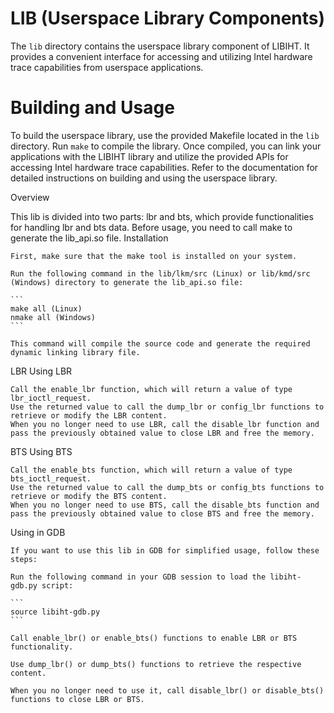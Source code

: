 # LIB (Userspace Library Components)

The `lib` directory contains the userspace library component of LIBIHT. It provides a convenient interface for accessing and utilizing Intel hardware trace capabilities from userspace applications.

# Building and Usage

To build the userspace library, use the provided Makefile located in the `lib` directory. Run `make` to compile the library. Once compiled, you can link your applications with the LIBIHT library and utilize the provided APIs for accessing Intel hardware trace capabilities. Refer to the documentation for detailed instructions on building and using the userspace library.

Overview

This lib is divided into two parts: lbr and bts, which provide functionalities for handling lbr and bts data. Before usage, you need to call make to generate the lib_api.so file.
Installation

    First, make sure that the make tool is installed on your system.

    Run the following command in the lib/lkm/src (Linux) or lib/kmd/src (Windows) directory to generate the lib_api.so file:

    ```
    make all (Linux)
    nmake all (Windows)
    ```

    This command will compile the source code and generate the required dynamic linking library file.

LBR
Using LBR

    Call the enable_lbr function, which will return a value of type lbr_ioctl_request.
    Use the returned value to call the dump_lbr or config_lbr functions to retrieve or modify the LBR content.
    When you no longer need to use LBR, call the disable_lbr function and pass the previously obtained value to close LBR and free the memory.

BTS
Using BTS

    Call the enable_bts function, which will return a value of type bts_ioctl_request.
    Use the returned value to call the dump_bts or config_bts functions to retrieve or modify the BTS content.
    When you no longer need to use BTS, call the disable_bts function and pass the previously obtained value to close BTS and free the memory.

Using in GDB

    If you want to use this lib in GDB for simplified usage, follow these steps:

    Run the following command in your GDB session to load the libiht-gdb.py script:

    ```
    source libiht-gdb.py
    ```

    Call enable_lbr() or enable_bts() functions to enable LBR or BTS functionality.

    Use dump_lbr() or dump_bts() functions to retrieve the respective content.

    When you no longer need to use it, call disable_lbr() or disable_bts() functions to close LBR or BTS.
